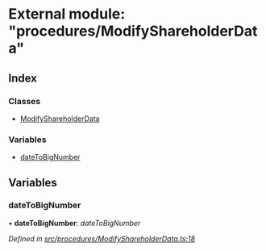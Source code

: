 # External module: "procedures/ModifyShareholderData"

## Index

### Classes

- [ModifyShareholderData](../classes/_procedures_modifyshareholderdata_.modifyshareholderdata.md)

### Variables

- [dateToBigNumber](_procedures_modifyshareholderdata_.md#datetobignumber)

## Variables

### dateToBigNumber

• **dateToBigNumber**: _dateToBigNumber_

_Defined in [src/procedures/ModifyShareholderData.ts:18](https://github.com/PolymathNetwork/polymath-sdk/blob/a1cd5e3/src/procedures/ModifyShareholderData.ts#L18)_
